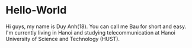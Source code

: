 # Hello-World
Hi guys, my name is Duy Anh(18). You can call me Bau for short and easy.
I'm currently living in Hanoi and studying telecommunication at Hanoi University of Science and Technology (HUST).
